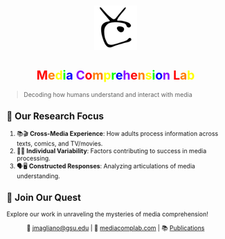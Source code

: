 

<p align="center">
  <img src="logo_black.png" alt="Media Comprehension Lab Logo" width="100"/>
</p>
<h1 align="center">
  <span style="color: #FF0000;">M</span><span style="color: #FF7F00;">e</span><span style="color: #FFFF00;">d</span><span style="color: #00FF00;">i</span><span style="color: #0000FF;">a</span> 
  <span style="color: #8B00FF;">C</span><span style="color: #FF0000;">o</span><span style="color: #FF7F00;">m</span><span style="color: #FFFF00;">p</span><span style="color: #00FF00;">r</span><span style="color: #0000FF;">e</span><span style="color: #8B00FF;">h</span><span style="color: #FF0000;">e</span><span style="color: #FF7F00;">n</span><span style="color: #FFFF00;">s</span><span style="color: #00FF00;">i</span><span style="color: #0000FF;">o</span><span style="color: #8B00FF;">n</span> 
  <span style="color: #FF0000;">L</span><span style="color: #FF7F00;">a</span><span style="color: #FFFF00;">b</span>
</h1>


> Decoding how humans understand and interact with media

## 🎯 Our Research Focus

1. 📚🎬 **Cross-Media Experience**: How adults process information across texts, comics, and TV/movies.
2. 🧠💪 **Individual Variability**: Factors contributing to success in media processing.
3. 🗣️🖥️ **Constructed Responses**: Analyzing articulations of media understanding.

## 🚀 Join Our Quest

Explore our work in unraveling the mysteries of media comprehension!

<div align="center">

📧 [jmagliano@gsu.edu](mailto:jmagliano@gsu.edu) | 🔗 [mediacomplab.com](http://mediacomplab.com) | 📚 [Publications](https://mediacomplab.com/publications/)

</div>

